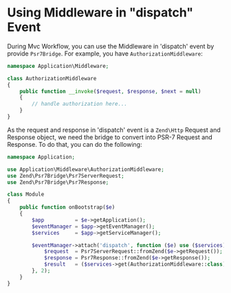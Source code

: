 # Using Middleware in "dispatch" Event

During Mvc Workflow, you can use the Middleware in 'dispatch' event by provide `Psr7Bridge`. For example, you have `AuthorizationMiddleware`:

```php
namespace Application\Middleware;

class AuthorizationMiddleware
{
    public function __invoke($request, $response, $next = null)
    {
        // handle authorization here...
    }
}
```

As the request and response in 'dispatch' event is a `Zend\Http` Request and Response object, we need the bridge to convert into PSR-7 Request and Response. To do that, you can do the following:

```php
namespace Application;

use Application\Middleware\AuthorizationMiddleware;
use Zend\Psr7Bridge\Psr7ServerRequest;
use Zend\Psr7Bridge\Psr7Response;

class Module
{
    public function onBootstrap($e)
    {
        $app          = $e->getApplication();
        $eventManager = $app->getEventManager();
        $services     = $app->getServiceManager();

        $eventManager->attach('dispatch', function ($e) use ($services) {
            $request  = Psr7ServerRequest::fromZend($e->getRequest());
            $response = Psr7Response::fromZend($e->getResponse());
            $result   = ($services->get(AuthorizationMiddleware::class))($request, $response);
        }, 2);
    }
}
```
